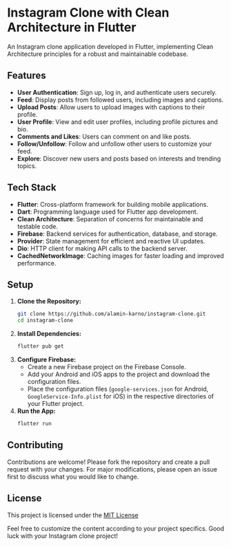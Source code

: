 # Instagram Clone with Clean Architecture in Flutter

An Instagram clone application developed in Flutter, implementing Clean Architecture principles for a robust and maintainable codebase.

## Features

- **User Authentication**: Sign up, log in, and authenticate users securely.
- **Feed**: Display posts from followed users, including images and captions.
- **Upload Posts**: Allow users to upload images with captions to their profile.
- **User Profile**: View and edit user profiles, including profile pictures and bio.
- **Comments and Likes**: Users can comment on and like posts.
- **Follow/Unfollow**: Follow and unfollow other users to customize your feed.
- **Explore**: Discover new users and posts based on interests and trending topics.

## Tech Stack

- **Flutter**: Cross-platform framework for building mobile applications.
- **Dart**: Programming language used for Flutter app development.
- **Clean Architecture**: Separation of concerns for maintainable and testable code.
- **Firebase**: Backend services for authentication, database, and storage.
- **Provider**: State management for efficient and reactive UI updates.
- **Dio**: HTTP client for making API calls to the backend server.
- **CachedNetworkImage**: Caching images for faster loading and improved performance.

## Setup

1. **Clone the Repository:**
   ```sh
   git clone https://github.com/alamin-karno/instagram-clone.git
   cd instagram-clone
   ```
2. **Install Dependencies:**   
   ```sh
   flutter pub get
   ```
3. **Configure Firebase:**   
   - Create a new Firebase project on the Firebase Console.
   - Add your Android and iOS apps to the project and download the configuration files.
   - Place the configuration files (`google-services.json` for Android, `GoogleService-Info.plist` for iOS) in the respective directories of your Flutter project.
4. **Run the App:**   
   ```sh
   flutter run
   ```
   
## Contributing

Contributions are welcome! Please fork the repository and create a pull request with your changes. For major modifications, please open an issue first to discuss what you would like to change.


## License

This project is licensed under the [MIT License](http://www.google.com)

Feel free to customize the content according to your project specifics. Good luck with your Instagram clone project!